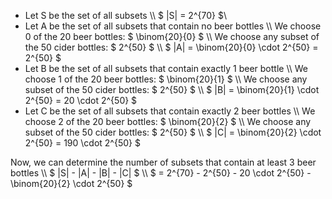 <ul>
<li> Let S be the set of all subsets \\
$ |S| = 2^{70} $\
	<li> Let A be the set of all subsets that contain no beer bottles \\
	      We choose 0 of the 20 beer bottles: $ \binom{20}{0} $ \\
	      We choose any subset of the 50 cider bottles: $ 2^{50} $ \\
	      $ |A| = \binom{20}{0} \cdot 2^{50} = 2^{50} $
	<li> Let B be the set of all subsets that contain exactly 1 beer bottle \\
	      We choose 1 of the 20 beer bottles: $ \binom{20}{1} $ \\
	      We choose any subset of the 50 cider bottles: $ 2^{50} $ \\
	      $ |B| = \binom{20}{1} \cdot 2^{50} = 20 \cdot 2^{50} $
	<li> Let C be the set of all subsets that contain exactly 2 beer bottles \\
	      We choose 2 of the 20 beer bottles: $ \binom{20}{2} $ \\
	      We choose any subset of the 50 cider bottles: $ 2^{50} $ \\
	      $ |C| = \binom{20}{2} \cdot 2^{50} = 190 \cdot 2^{50} $
</ul>
Now, we can determine the number of subsets that contain at least 3 beer bottles \\
$ |S| - |A| - |B| - |C| $ \\
$ = 2^{70} - 2^{50} - 20 \cdot 2^{50} -\binom{20}{2} \cdot 2^{50} $

